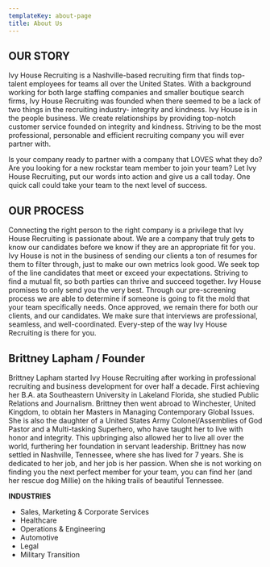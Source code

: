 ```yaml
---
templateKey: about-page
title: About Us
---
```

## **OUR STORY**

Ivy House Recruiting is a Nashville-based recruiting firm that finds top-talent employees for teams all over the United States. With a background working for both large staffing companies and smaller boutique search firms, Ivy House Recruiting was founded when there seemed to be a lack of two things in the recruiting industry- integrity and kindness. Ivy House is in the people business. We create relationships by providing top-notch customer service founded on integrity and kindness. Striving to be the most professional, personable and efficient recruiting company you will ever partner with.

Is your company ready to partner with a company that LOVES what they do? Are you looking for a new rockstar team member to join your team? Let Ivy House Recruiting, put our words into action and give us a call today. One quick call could take your team to the next level of success. 



## **OUR PROCESS** 	

Connecting the right person to the right company is a privilege that Ivy House Recruiting is passionate about. We are a company that truly gets to know our candidates before we know if they are an appropriate fit for you.  Ivy House is not in the business of sending our clients a ton of resumes for them to filter through, just to make our own metrics look good. We seek top of the line candidates that meet or exceed your expectations. Striving to find a mutual fit, so both parties can thrive and succeed together. Ivy House promises to only send you the very best. Through our pre-screening process we are able to determine if someone is going to fit the mold that your team specifically needs. Once approved, we remain there for both our clients, and our candidates. We make sure that interviews are professional, seamless, and well-coordinated. Every-step of the way Ivy House Recruiting is there for you.



## **Brittney Lapham / Founder**

Brittney Lapham started Ivy House Recruiting after working in professional recruiting and business development for over half a decade. First achieving her B.A. ata  Southeastern University in Lakeland Florida, she studied Public Relations and Journalism. Brittney then went abroad to Winchester, United Kingdom, to obtain her Masters in Managing Contemporary Global Issues. She is also the daughter of a United States Army Colonel/Assemblies of God Pastor and a Multi-tasking Superhero, who have taught her to live with honor and integrity. This upbringing also allowed her to live all over the world, furthering her foundation in servant leadership. Brittney has now settled in Nashville, Tennessee, where she has lived for 7 years. She is dedicated to her job, and her job is her passion. When she is not working on finding you the next perfect member for your team, you can find her (and her rescue dog Millie) on the hiking trails of beautiful Tennessee.



**INDUSTRIES**

* Sales, Marketing & Corporate Services 
* Healthcare 
* Operations & Engineering
* Automotive
* Legal
* Military Transition
